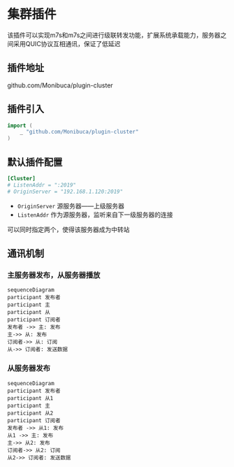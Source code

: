 # 集群插件

该插件可以实现m7s和m7s之间进行级联转发功能，扩展系统承载能力，服务器之间采用QUIC协议互相通讯，保证了低延迟

## 插件地址

github.com/Monibuca/plugin-cluster

## 插件引入
```go
import (
    _ "github.com/Monibuca/plugin-cluster"
)
```

## 默认插件配置
```toml
[Cluster]
# ListenAddr = ":2019"
# OriginServer = "192.168.1.120:2019"
```
- `OriginServer` 源服务器——上级服务器
- `ListenAddr` 作为源服务器，监听来自下一级服务器的连接

可以同时指定两个，使得该服务器成为中转站

## 通讯机制

### 主服务器发布，从服务器播放

```mermaid
sequenceDiagram
participant 发布者
participant 主
participant 从
participant 订阅者
发布者 ->> 主: 发布
主->> 从: 发布
订阅者->> 从: 订阅
从->> 订阅者: 发送数据
```
### 从服务器发布

```mermaid
sequenceDiagram
participant 发布者
participant 从1
participant 主
participant 从2
participant 订阅者
发布者 ->> 从1: 发布
从1 ->> 主: 发布
主->> 从2: 发布
订阅者->> 从2: 订阅
从2->> 订阅者: 发送数据
```